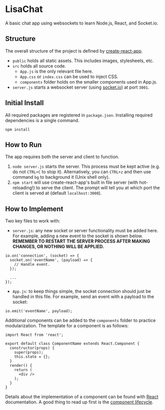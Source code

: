 # LisaChat
A basic chat app using websockets to learn Node.js, React, and Socket.io.

## Structure
The overall structure of the project is defined by [create-react-app](https://github.com/facebookincubator/create-react-app).
- `public` holds all static assets. This includes images, stylesheets, etc.
- `src` holds all source code.
  - `App.js` is the only relevant file here.
  - `App.css` or `index.css` can be used to inject CSS.
  - `components` folder holds on the smaller components used in App.js.
- `server.js` starts a websocket server (using [socket.io](https://github.com/socketio/socket.io/)) at port `3001`.

## Initial Install
All required packages are registered in `package.json`. Installing required dependencies is a single command.
```
npm install
```

## How to Run
The app requires both the server and client to function.
1. `node server.js` starts the server. This process must be kept active (e.g. do not `CTRL+C` to stop it). Alternatively, you can `CTRL+z` and then use command `bg` to background it (Unix shell only).
2. `npm start` will use create-react-app's built in file server (with hot-reloading!) to serve the client. The prompt will tell you at which port the client is served at (default `localhost:3000`).

## How to Implement
Two key files to work with:
- `server.js`: any new socket or server functionality must be added here. For example, adding a new event to the socket is shown below. **REMEMBER TO RESTART THE SERVER PROCESS AFTER MAKING CHANGES, OR NOTHING WILL BE APPLIED.**
```
io.on('connection', (socket) => {
  socket.on('eventName', (payload) => {
    // Handle event.
  });
  
  ...
});
```
- `App.js`: to keep things simple, the socket connection should just be handled in this file. For example, send an event with a payload to the socket:
```
io.emit('eventName', payload);
```
Additional components can be added to the `components` folder to practice modularization. The template for a component is as follows:
```
import React from 'react';

export default class ComponentName extends React.Component {
  constructor(props) {
    super(props);
    this.state = {};
  }
  render() {
    return (
      <div />
    );
  }
}
```
Details about the implementation of a component can be found with [React](https://facebook.github.io/react/) documentation. A good thing to read up first is the [component lifecycle](http://busypeoples.github.io/post/react-component-lifecycle/).

